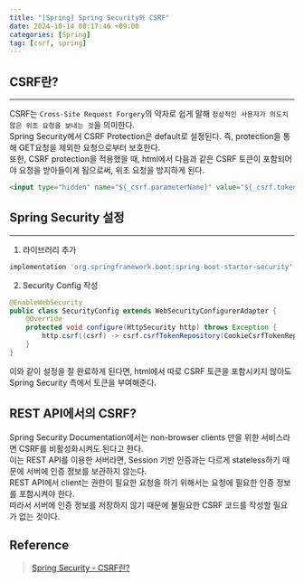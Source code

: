 ```yaml
---
title: "[Spring] Spring Security와 CSRF"
date: 2024-10-14 08:17:46 +09:00
categories: [Spring]
tag: [csrf, spring]
---
```


## CSRF란?
---
CSRF는 `Cross-Site Request Forgery`의 약자로 쉽게 말해 `정상적인 사용자가 의도치 않은 위조 요청을 보내는 것`을 의미한다.  
Spring Security에서 CSRF Protection은 default로 설정된다. 즉, protection을 통해 GET요청을 제외한 요청으로부터 보호한다.  
또한, CSRF protection을 적용했을 때, html에서 다음과 같은 CSRF 토큰이 포함되어야 요청을 받아들이게 됨으로써, 위조 요청을 방지하게 된다.

```html
<input type="hidden" name="${_csrf.parameterName}" value="${_csrf.token}"/>
```

## Spring Security 설정
---
1. 라이브러리 추가
```gradle
implementation 'org.springframework.boot:spring-boot-starter-security'
```
2. Security Config 작성
```java
@EnableWebSecurity
public class SecurityConfig extends WebSecurityConfigurerAdapter {
	@Override
	protected void configure(HttpSecurity http) throws Exception {
		http.csrf((csrf) -> csrf.csrfTokenRepository(CookieCsrfTokenRepository.withHttpOnlyFalse()));
	}
}
```

이와 같이 설정을 잘 완료하게 된다면, html에서 따로 CSRF 토큰을 포함시키지 않아도 Spring Security 측에서 토큰을 부여해준다.  

## REST API에서의 CSRF?
Spring Security Documentation에서는 non-browser clients 만을 위한 서비스라면 CSRF를 비활성화시켜도 된다고 한다.  
이는 REST API를 이용한 서버라면, Session 기반 인증과는 다르게 stateless하기 때문에 서버에 인증 정보를 보관하지 않는다.  
REST API에서 client는 권한이 필요한 요청을 하기 위해서는 요청에 필요한 인증 정보를 포함시켜야 한다.  
따라서 서버에 인증 정보를 저장하지 않기 때문에 불필요한 CSRF 코드를 작성할 필요가 없는 것이다.

## Reference
> [Spring Security - CSRF란?](https://velog.io/@woohobi/Spring-security-csrf%EB%9E%80)  